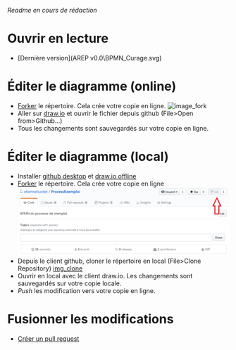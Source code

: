 _Readme en cours de rédaction_
# Ouvrir en lecture
* [Dernière version](AREP v0.0\BPMN_Curage.svg)

# Éditer le diagramme (online)
* [Forker](https://help.github.com/articles/fork-a-repo/) le répertoire. Cela crée votre copie en ligne. ![image_fork](https://github.com/etienneburdet/ProcessReemploi/blob/master/img/fork.png)
* Aller sur [draw.io](https://www.draw.io/?mode=github) et ouvrir le fichier depuis github (File>Open from>Github…)
* Tous les changements sont sauvegardés sur votre copie en ligne.

# Éditer le diagramme (local)
* Installer [github desktop](https://desktop.github.com/) et [draw.io offline](https://about.draw.io/integrations/#integrations_offline)
* [Forker](https://help.github.com/articles/fork-a-repo/) le répertoire. Cela crée votre copie en ligne ![image_fork](img\fork.png)
* Depuis le client github, cloner le répertoire en local (File>Clone Repository) [img_clone](https://github.com/etienneburdet/ProcessReemploi/blob/master/img/clone.png)
* Ouvrir en local avec le client draw.io. Les changements sont sauvegardés sur votre copie locale.
* _Push_ les modification vers votre copie en ligne.

# Fusionner les modifications
* [Créer un pull request](https://help.github.com/articles/creating-a-pull-request-from-a-fork/)
